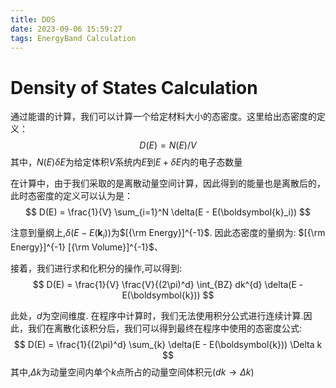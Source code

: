 ```yaml
---
title: DOS
date: 2023-09-06 15:59:27
tags: EnergyBand Calculation
---
```

# Density of States Calculation

通过能谱的计算，我们可以计算一个给定材料大小的态密度。这里给出态密度的定义：
$$
    D(E) = N(E)/V
$$
其中，$N(E)\delta E$为给定体积$V$系统内$E$到$E+\delta E$内的电子态数量

在计算中，由于我们采取的是离散动量空间计算，因此得到的能量也是离散后的，此时态密度的定义可以认为是：
$$
    D(E) = \frac{1}{V} \sum_{i=1}^N \delta(E - E(\boldsymbol{k}_i))
$$

注意到量纲上,$\delta(E- E(\boldsymbol{k}_i))$为$[{\rm Energy}]^{-1}$. 因此态密度的量纲为: $[{\rm Energy}]^{-1} [{\rm Volume}]^{-1}$、

接着，我们进行求和化积分的操作,可以得到:
$$
    D(E) = \frac{1}{V} \frac{V}{(2\pi)^d} \int_{BZ} dk^{d} \delta(E - E(\boldsymbol{k}))
$$

此处，$d$为空间维度.
在程序中计算时，我们无法使用积分公式进行连续计算.因此，我们在离散化该积分后，我们可以得到最终在程序中使用的态密度公式:
$$
    D(E) = \frac{1}{(2\pi)^d} \sum_{k} \delta(E - E(\boldsymbol{k})) \Delta k
$$
其中,$\Delta k$为动量空间内单个$k$点所占的动量空间体积元($dk \rightarrow \Delta k$)